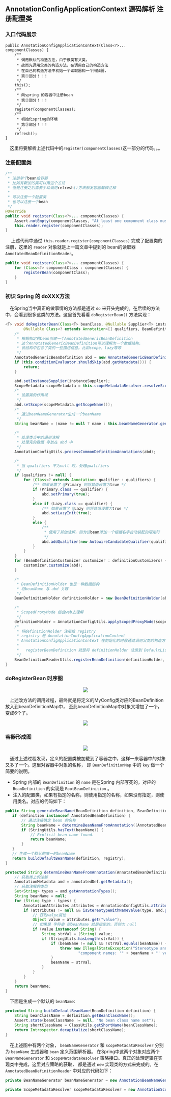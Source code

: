 ## AnnotationConfigApplicationContext 源码解析 注册配置类
### 入口代码展示
```
public AnnotationConfigApplicationContext(Class<?>... componentClasses) {
    /**
     * 调用默认的构造方法，由于该类有父类，
     * 故而先调用父类的构造方法，在调用自己的构造方法
     * 在自己的构造方法中初始一个读取器和一个扫描器，
     * 第①部分！！！
     */
    this();
    /**
     * 向spring 的容器中注册bean
     * 第②部分！！！
     */
    register(componentClasses);
    /**
     * 初始化spring的环境
     * 第③部分！！！
     */
    refresh();
}
```
&ensp;&ensp;这里将要解析上述代码中的`register(componentClasses)`这一部分的代码。。。
### 注册配置类

```java
/**
 * 注册单个bean给容器
 * 比如有新加的类可以用这个方法
 * 但是注册之后需要手动调用refresh()方法触发容器解释注释
 *
 * 可以注册一个配置类
 * 也可以注册一个bean
 */
@Override
public void register(Class<?>... componentClasses) {
    Assert.notEmpty(componentClasses, "At least one component class must be specified");
    this.reader.register(componentClasses);
}
```
&ensp;&ensp; 上述代码中通过 `this.reader.register(componentClasses)` 完成了配置类的注册，这里的 `reader` 对象就是上一篇文章中提到的
bean的读取器 `AnnotatedBeanDefinitionReader`。
```java
public void register(Class<?>... componentClasses) {
    for (Class<?> componentClass : componentClasses) {
        registerBean(componentClass);
    }
}
```
### 初识 Spring 的 doXXX方法
&ensp;&ensp;在Spring当中真正的做事情的方法都是通过 `do` 来开头完成的。在后续的方法中，会看到很多这类的方法。这里首先看看 `doRegisterBean()`
方法实现：
```java
<T> void doRegisterBean(Class<T> beanClass, @Nullable Supplier<T> instanceSupplier, @Nullable String name,
        @Nullable Class<? extends Annotation>[] qualifiers, BeanDefinitionCustomizer... definitionCustomizers) {
    /*
     * 根据指定的bean创建一个AnnotatedGenericBeanDefinition
     * 这个AnnotatedGenericBeanDefinition可以理解为一个数据结构，
     * 该结构中包含了类的一些描述信息。比如scope，lazy等等
     */
    AnnotatedGenericBeanDefinition abd = new AnnotatedGenericBeanDefinition(beanClass);
    if (this.conditionEvaluator.shouldSkip(abd.getMetadata())) {
        return;
    }

    abd.setInstanceSupplier(instanceSupplier);
    ScopeMetadata scopeMetadata = this.scopeMetadataResolver.resolveScopeMetadata(abd);
    /*
     * 设置类的作用域
     */
    abd.setScope(scopeMetadata.getScopeName());
    /*
     * 通过beanNameGenerator生成一个beanName
     */
    String beanName = (name != null ? name : this.beanNameGenerator.generateBeanName(abd, this.registry));

    /*
     * 处理类当中的通用注解
     * 处理完的数据 存放在 abd 中
     */
    AnnotationConfigUtils.processCommonDefinitionAnnotations(abd);

    /*
     * 当 qualifiers 不为null 时，处理qualifiers
     */
    if (qualifiers != null) {
        for (Class<? extends Annotation> qualifier : qualifiers) {
            /** 如果设置了 @Primary 则将其值设置为true */
            if (Primary.class == qualifier) {
                abd.setPrimary(true);
            }
            else if (Lazy.class == qualifier) {
                /** 如果设置了 @Lazy 则将其值设置为true */
                abd.setLazyInit(true);
            }
            else {
                /**
                 * 使用了其他注解，则为该bean添加一个根据名字自动装配的限定符
                 */
                abd.addQualifier(new AutowireCandidateQualifier(qualifier));
            }
        }
    }
    for (BeanDefinitionCustomizer customizer : definitionCustomizers) {
        customizer.customize(abd);
    }

    /*
     * BeanDefinitionHolder 也是一种数据结构
     * 将beanName 与 abd 关联
     */
    BeanDefinitionHolder definitionHolder = new BeanDefinitionHolder(abd, beanName);

    /*
     * ScopedProxyMode 结合web去理解
     */
    definitionHolder = AnnotationConfigUtils.applyScopedProxyMode(scopeMetadata, definitionHolder, this.registry);
    /*
     * 将definitionHolder 注册给 registry
     * registry 是 AnnotationConfigApplicationContext
     * AnnotationConfigApplicationContext 在初始化的时候通过调用父类的构造方法实例化一个 DefaultListableBeanFactory
     *
     *   registerBeanDefinition 就是将 definitionHolder 注册到 DefaultListableBeanFactory中
     */
    BeanDefinitionReaderUtils.registerBeanDefinition(definitionHolder, this.registry);
}
```
### doRegisterBean 时序图 
<div align="center">
    <img src="https://github.com/FunCheney/spring/blob/master/spring-src-read/src/main/java/my/image/ioc/AnnotationConfigApplicationContext_register.jpg">
 </div>

&ensp;&ensp;上述改方法的调用过程，最终就是将定义的MyConfig类对应的BeanDefinition放入到beanDefinitionMap中，
至此beanDefinitionMap中对象又增加了一个，变成6个了。

<div align="center">
    <img src="https://github.com/FunCheney/spring/blob/master/spring-src-read/src/main/java/my/image/ioc/beanDefinitionMap_six_object.jpg">
 </div>
 
 
 ### 容器形成图
<div align="center">
    <img src="https://github.com/FunCheney/spring/blob/master/spring-src-read/src/main/java/my/image/ioc/annotionConfigApplication/spring_ioc_contains_1.jpg">
 </div>
 
 &ensp;&ensp;通过上述过程发现，定义的配置类被加载到了容器之中，这样一来容器中的对象又多了一个。这里对容器中对象的名称，
 即 `BeanDefinitionMap` 中的 `key` 做一个简要的说明。
 
 * Spring 内部的 `BeanDefinition` 的 `name` 是在Spring 内部写死的，对应的 `BeanDefinition` 的实现是 `RootBeanDefinition` 。
 * 注入的配置类，如果有指定的名称，则使用指定的名称，如果没有指定，则使用类名。对应的代码如下：
 
 ```java
public String generateBeanName(BeanDefinition definition, BeanDefinitionRegistry registry) {
    if (definition instanceof AnnotatedBeanDefinition) {
        // 通过注接确定 bean 的名称
        String beanName = determineBeanNameFromAnnotation((AnnotatedBeanDefinition) definition);
        if (StringUtils.hasText(beanName)) {
            // Explicit bean name found.
            return beanName;
        }
    }
    // 生成一个默认的唯一的beanName
    return buildDefaultBeanName(definition, registry);
}
```

```java
protected String determineBeanNameFromAnnotation(AnnotatedBeanDefinition annotatedDef) {
    // 获取类上的注解
    AnnotationMetadata amd = annotatedDef.getMetadata();
    // 获取注解的类型
    Set<String> types = amd.getAnnotationTypes();
    String beanName = null;
    for (String type : types) {
        AnnotationAttributes attributes = AnnotationConfigUtils.attributesFor(amd, type);
        if (attributes != null && isStereotypeWithNameValue(type, amd.getMetaAnnotationTypes(type), attributes)) {
            // 获取value属性
            Object value = attributes.get("value");
            // 如果是 字符串 则beanName 就是指定的，否则为 null
            if (value instanceof String) {
                String strVal = (String) value;
                if (StringUtils.hasLength(strVal)) {
                    if (beanName != null && !strVal.equals(beanName)) {
                        throw new IllegalStateException("Stereotype annotations suggest inconsistent " +
                                "component names: '" + beanName + "' versus '" + strVal + "'");
                    }
                    beanName = strVal;
                }
            }
        }
    }
    return beanName;
}
```
&ensp;&ensp;下面是生成一个默认的 `beanName`:
```java
protected String buildDefaultBeanName(BeanDefinition definition) {
    String beanClassName = definition.getBeanClassName();
    Assert.state(beanClassName != null, "No bean class name set");
    String shortClassName = ClassUtils.getShortName(beanClassName);
    return Introspector.decapitalize(shortClassName);
}
```

&ensp;&ensp;在上述图中有两个对象， `beanNameGenerator` 和 `scopeMetadataResolver` 分别为 `beanName` 生成器和 `bean` 定义范围解析器。
在Spring中这两个对象对应两个 `BeanNameGenerator` 和 `ScopeMetadataResolver` 策略接口。真正的处理逻辑在实现类中完成，这里对应策略的获取，
都是通过 `new` 实现类的方式来完成的。在 `AnnotatedBeanDefinitionReader` 中对应的代码如下：
```java
private BeanNameGenerator beanNameGenerator = new AnnotationBeanNameGenerator();

private ScopeMetadataResolver scopeMetadataResolver = new AnnotationScopeMetadataResolver();
```


 